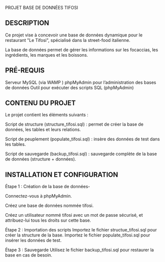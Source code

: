 PROJET BASE DE DONNÉES TIFOSI

DESCRIPTION
---------------------------------------------------------------------------------------------------------------------------------------------
Ce projet vise à concevoir une base de données dynamique pour le restaurant "Le Tifosi", spécialisé dans la street-food italienne. 

La base de données permet de gérer les informations sur les focaccias, les ingrédients, les marques et les boissons.


PRÉ-REQUIS 
----------------------------------------------------------------------------------------------------------------------------------------------
Serveur MySQL (via WAMP )
phpMyAdmin pour l’administration des bases de données
Outil pour exécuter des scripts SQL (phpMyAdmin)

CONTENU DU PROJET
----------------------------------------------------------------------------------------------------------------------------------------------

Le projet contient les éléments suivants :

Script de structure (structure_tifosi.sql) : permet de créer la base de données, les tables et leurs relations.

Script de peuplement (populate_tifosi.sql) : insère des données de test dans les tables.

Script de sauvegarde (backup_tifosi.sql) : sauvegarde complète de la base de données (structure + données).

INSTALLATION ET CONFIGURATION
-----------------------------------------------------------------------------------------------------------------------------------------------

Étape 1 : Création de la base de données-

Connectez-vous à phpMyAdmin.

Créez une base de données nommée tifosi.

Créez un utilisateur nommé tifosi avec un mot de passe sécurisé, et attribuez-lui tous les droits sur cette base.

Étape 2 : Importation des scripts
Importez le fichier structue_tifosi.sql pour créer la structure de la base.
Importez le fichier populate_tifosi.sql pour insérer les données de test.

Étape 3 : Sauvegarde
Utilisez le fichier backup_tifosi.sql pour restaurer la base en cas de besoin.

